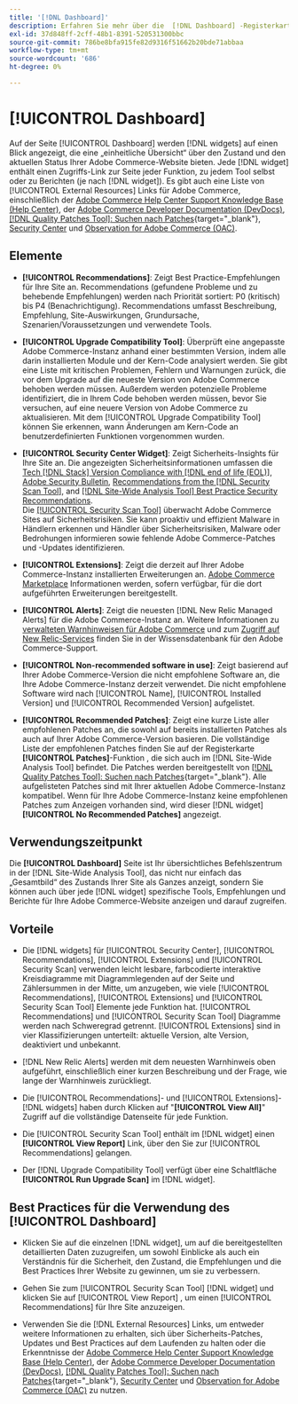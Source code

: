 ```yaml
---
title: '[!DNL Dashboard]'
description: Erfahren Sie mehr über die  [!DNL Dashboard] -Registerkarte in den  [!DNL Site-Wide Analysis Tool], den Verwendungszeitpunkt, die Vorteile und die Best Practices.
exl-id: 37d848ff-2cff-48b1-8391-520531300bbc
source-git-commit: 786be8bfa915fe82d9316f51662b20bde71abbaa
workflow-type: tm+mt
source-wordcount: '686'
ht-degree: 0%

---
```


# [!UICONTROL Dashboard]

Auf der Seite [!UICONTROL Dashboard] werden [!DNL widgets] auf einen Blick angezeigt, die eine „einheitliche Übersicht“ über den Zustand und den aktuellen Status Ihrer Adobe Commerce-Website bieten. Jede [!DNL widget] enthält einen Zugriffs-Link zur Seite jeder Funktion, zu jedem Tool selbst oder zu Berichten (je nach [!DNL widget]).
Es gibt auch eine Liste von [!UICONTROL External Resources] Links für Adobe Commerce, einschließlich der [Adobe Commerce Help Center Support Knowledge Base (Help Center)](https://experienceleague.adobe.com/docs/commerce-knowledge-base/kb/overview.html), der [Adobe Commerce Developer Documentation (DevDocs)](https://developer.adobe.com/commerce/docs/), [[!DNL Quality Patches Tool]: Suchen nach Patches](https://experienceleague.adobe.com/tools/commerce-quality-patches/index.html){target="_blank"}, [Security Center](https://helpx.adobe.com/security.html) und [Observation for Adobe Commerce (OAC)](https://experienceleague.adobe.com/docs/commerce-operations/tools/observation-for-adobe-commerce/intro.html).

## Elemente

* **[!UICONTROL Recommendations]**: Zeigt Best Practice-Empfehlungen für Ihre Site an. Recommendations (gefundene Probleme und zu behebende Empfehlungen) werden nach Priorität sortiert: P0 (kritisch) bis P4 (Benachrichtigung).
Recommendations umfasst Beschreibung, Empfehlung, Site-Auswirkungen, Grundursache, Szenarien/Voraussetzungen und verwendete Tools.

* **[!UICONTROL Upgrade Compatibility Tool]**: Überprüft eine angepasste Adobe Commerce-Instanz anhand einer bestimmten Version, indem alle darin installierten Module und der Kern-Code analysiert werden. Sie gibt eine Liste mit kritischen Problemen, Fehlern und Warnungen zurück, die vor dem Upgrade auf die neueste Version von Adobe Commerce behoben werden müssen. Außerdem werden potenzielle Probleme identifiziert, die in Ihrem Code behoben werden müssen, bevor Sie versuchen, auf eine neuere Version von Adobe Commerce zu aktualisieren.
Mit dem [!UICONTROL Upgrade Compatibility Tool] können Sie erkennen, wann Änderungen am Kern-Code an benutzerdefinierten Funktionen vorgenommen wurden.

* **[!UICONTROL Security Center Widget]**: Zeigt Sicherheits-Insights für Ihre Site an.
Die angezeigten Sicherheitsinformationen umfassen die [Tech [!DNL Stack] Version Compliance with [!DNL end of life (EOL)]](https://experienceleague.adobe.com/docs/commerce-operations/installation-guide/system-requirements.html), [Adobe Security Bulletin](https://helpx.adobe.com/security/security-bulletin.html), [Recommendations from the [!DNL Security Scan Tool]](https://experienceleague.adobe.com/docs/commerce-admin/systems/security/security-scan.html), and [[!DNL Site-Wide Analysis Tool] Best Practice Security Recommendations](https://experienceleague.adobe.com/docs/commerce-operations/tools/site-wide-analysis-tool/recommendations.html).<br>
Die [[!UICONTROL Security Scan Tool]](https://experienceleague.adobe.com/docs/commerce-admin/systems/security/security-scan.html) überwacht Adobe Commerce Sites auf Sicherheitsrisiken. Sie kann proaktiv und effizient Malware in Händlern erkennen und Händler über Sicherheitsrisiken, Malware oder Bedrohungen informieren sowie fehlende Adobe Commerce-Patches und -Updates identifizieren.

* **[!UICONTROL Extensions]**: Zeigt die derzeit auf Ihrer Adobe Commerce-Instanz installierten Erweiterungen an. [Adobe Commerce Marketplace](https://marketplace.magento.com/extensions.html) Informationen werden, sofern verfügbar, für die dort aufgeführten Erweiterungen bereitgestellt.

* **[!UICONTROL Alerts]**: Zeigt die neuesten [!DNL New Relic Managed Alerts] für die Adobe Commerce-Instanz an. Weitere Informationen zu [verwalteten Warnhinweisen für Adobe Commerce](https://experienceleague.adobe.com/docs/commerce-knowledge-base/kb/support-tools/managed-alerts/managed-alerts-for-magento-commerce.html) und zum [Zugriff auf New Relic-Services](https://experienceleague.adobe.com/docs/commerce-knowledge-base/kb/faq/access-new-relic-services.html) finden Sie in der Wissensdatenbank für den Adobe Commerce-Support.

* **[!UICONTROL Non-recommended software in use]**: Zeigt basierend auf Ihrer Adobe Commerce-Version die nicht empfohlene Software an, die Ihre Adobe Commerce-Instanz derzeit verwendet. Die nicht empfohlene Software wird nach [!UICONTROL Name], [!UICONTROL Installed Version] und [!UICONTROL Recommended Version] aufgelistet.

* **[!UICONTROL Recommended Patches]**: Zeigt eine kurze Liste aller empfohlenen Patches an, die sowohl auf bereits installierten Patches als auch auf Ihrer Adobe Commerce-Version basieren. Die vollständige Liste der empfohlenen Patches finden Sie auf der Registerkarte **[!UICONTROL Patches]**-Funktion , die sich auch im [!DNL Site-Wide Analysis Tool] befindet. Die Patches werden bereitgestellt von [[!DNL Quality Patches Tool]: Suchen nach Patches](https://experienceleague.adobe.com/tools/commerce-quality-patches/index.html){target="_blank"}. Alle aufgelisteten Patches sind mit Ihrer aktuellen Adobe Commerce-Instanz kompatibel.
Wenn für Ihre Adobe Commerce-Instanz keine empfohlenen Patches zum Anzeigen vorhanden sind, wird dieser [!DNL widget] **[!UICONTROL No Recommended Patches]** angezeigt.

## Verwendungszeitpunkt

Die **[!UICONTROL Dashboard]** Seite ist Ihr übersichtliches Befehlszentrum in der [!DNL Site-Wide Analysis Tool], das nicht nur einfach das „Gesamtbild“ des Zustands Ihrer Site als Ganzes anzeigt, sondern Sie können auch über jede [!DNL widget] spezifische Tools, Empfehlungen und Berichte für Ihre Adobe Commerce-Website anzeigen und darauf zugreifen.

## Vorteile

* Die [!DNL widgets] für [!UICONTROL Security Center], [!UICONTROL Recommendations], [!UICONTROL Extensions] und [!UICONTROL Security Scan] verwenden leicht lesbare, farbcodierte interaktive Kreisdiagramme mit Diagrammlegenden auf der Seite und Zählersummen in der Mitte, um anzugeben, wie viele [!UICONTROL Recommendations], [!UICONTROL Extensions] und [!UICONTROL Security Scan Tool] Elemente jede Funktion hat. [!UICONTROL Recommendations] und [!UICONTROL Security Scan Tool] Diagramme werden nach Schweregrad getrennt. [!UICONTROL Extensions] sind in vier Klassifizierungen unterteilt: aktuelle Version, alte Version, deaktiviert und unbekannt.

* [!DNL New Relic Alerts] werden mit dem neuesten Warnhinweis oben aufgeführt, einschließlich einer kurzen Beschreibung und der Frage, wie lange der Warnhinweis zurückliegt.

* Die [!UICONTROL Recommendations]- und [!UICONTROL Extensions]-[!DNL widgets] haben durch Klicken auf &quot;**[!UICONTROL View All]**&quot; Zugriff auf die vollständige Datenseite für jede Funktion.

* Die [!UICONTROL Security Scan Tool] enthält im [!DNL widget] einen **[!UICONTROL View Report]** Link, über den Sie zur [!UICONTROL Recommendations] gelangen.

* Der [!DNL Upgrade Compatibility Tool] verfügt über eine Schaltfläche **[!UICONTROL Run Upgrade Scan]** im [!DNL widget].

## Best Practices für die Verwendung des [!UICONTROL Dashboard]

* Klicken Sie auf die einzelnen [!DNL widget], um auf die bereitgestellten detaillierten Daten zuzugreifen, um sowohl Einblicke als auch ein Verständnis für die Sicherheit, den Zustand, die Empfehlungen und die Best Practices Ihrer Website zu gewinnen, um sie zu verbessern.

* Gehen Sie zum [!UICONTROL Security Scan Tool] [!DNL widget] und klicken Sie auf [!UICONTROL View Report] , um einen [!UICONTROL Recommendations] für Ihre Site anzuzeigen.

* Verwenden Sie die [!DNL External Resources] Links, um entweder weitere Informationen zu erhalten, sich über Sicherheits-Patches, Updates und Best Practices auf dem Laufenden zu halten oder die Erkenntnisse der [Adobe Commerce Help Center Support Knowledge Base (Help Center)](https://experienceleague.adobe.com/docs/commerce-knowledge-base/kb/overview.html), der [Adobe Commerce Developer Documentation (DevDocs)](https://developer.adobe.com/commerce/docs/), [[!DNL Quality Patches Tool]: Suchen nach Patches](https://experienceleague.adobe.com/tools/commerce-quality-patches/index.html){target="_blank"}, [Security Center](https://helpx.adobe.com/security.html) und [Observation for Adobe Commerce (OAC)](https://experienceleague.adobe.com/docs/commerce-operations/tools/observation-for-adobe-commerce/intro.html) zu nutzen.
